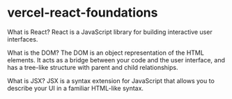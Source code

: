 # vercel-react-foundations

What is React?
React is a JavaScript library for building interactive user interfaces.

What is the DOM?
The DOM is an object representation of the HTML elements. It acts as a bridge between your code and the user interface, and has a tree-like structure with parent and child relationships.

What is JSX?
JSX is a syntax extension for JavaScript that allows you to describe your UI in a familiar HTML-like syntax.
